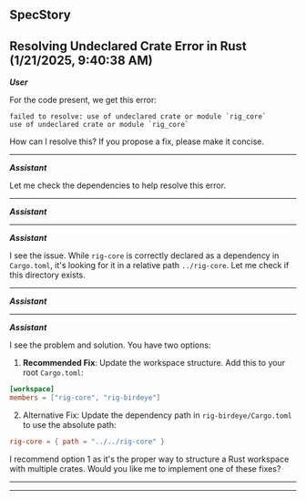 ## SpecStory

## Resolving Undeclared Crate Error in Rust (1/21/2025, 9:40:38 AM)

_**User**_

For the code present, we get this error:
```
failed to resolve: use of undeclared crate or module `rig_core`
use of undeclared crate or module `rig_core`
```
How can I resolve this? If you propose a fix, please make it concise.

---

_**Assistant**_

Let me check the dependencies to help resolve this error.

---

_**Assistant**_



---

_**Assistant**_



I see the issue. While `rig-core` is correctly declared as a dependency in `Cargo.toml`, it's looking for it in a relative path `../rig-core`. Let me check if this directory exists.

---

_**Assistant**_



---

_**Assistant**_



I see the problem and solution. You have two options:

1. **Recommended Fix**: Update the workspace structure. Add this to your root `Cargo.toml`:
```toml
[workspace]
members = ["rig-core", "rig-birdeye"]
```

2. Alternative Fix: Update the dependency path in `rig-birdeye/Cargo.toml` to use the absolute path:
```toml
rig-core = { path = "../../rig-core" }
```

I recommend option 1 as it's the proper way to structure a Rust workspace with multiple crates. Would you like me to implement one of these fixes?

---



---

